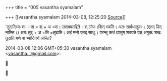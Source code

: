 +++
title = "005 vasantha syamalam"

+++
[[vasantha syamalam	2014-03-08, 12:25:20 [Source](https://groups.google.com/g/samskrita/c/nsg8deJx7hQ)]]



\`तुदादिभ्यः शः' - श = श् + अ =श। लशक्वतद्दिते - श् लोपः।शित् भवति। अतः सार्वधातुकः।  (एतद् पित् नास्ति।) अतः तुद् + अ +ति =तुदाति। अहं मन्ये एतद् साधुः। परन्तु कथं ज्ञातुम् शक्यते यत् अमुकः शब्दः तुदाति गणे वा भ्वादिगणे अस्ति?

  
  

2014-03-08 12:06 GMT+05:30 vasantha syamalam \<[vasantha...@gmail.com]()\>:  





